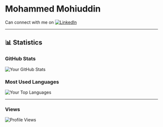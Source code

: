 # Mohammed Mohiuddin

Can connect with me on [![LinkedIn](https://img.shields.io/badge/-LinkedIn-blue)](www.linkedin.com/in/mmuzm)

---

## 📊 Statistics

### **GitHub Stats**
![Your GitHub Stats](https://github-readme-stats.vercel.app/api?username=MohammedMohiuddin1&show_icons=true&theme=dark)

### **Most Used Languages**
![Your Top Languages](https://github-readme-stats.vercel.app/api/top-langs/?username=MohammedMohiuddin1&layout=compact&theme=dark)

---

### **Views**
![Profile Views](https://komarev.com/ghpvc/?username=MohammedMohiuddin1&label=Profile+Views&color=blue&style=flat)
